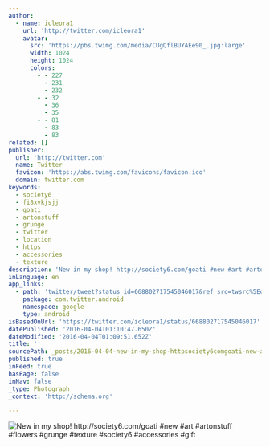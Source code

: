 ```yaml
---
author:
  - name: icleora1
    url: 'http://twitter.com/icleora1'
    avatar:
      src: 'https://pbs.twimg.com/media/CUgQflBUYAEe90_.jpg:large'
      width: 1024
      height: 1024
      colors:
        - - 227
          - 231
          - 232
        - - 32
          - 36
          - 35
        - - 81
          - 83
          - 83
related: []
publisher:
  url: 'http://twitter.com'
  name: Twitter
  favicon: 'https://abs.twimg.com/favicons/favicon.ico'
  domain: twitter.com
keywords:
  - society6
  - fi8xvkjsjj
  - goati
  - artonstuff
  - grunge
  - twitter
  - location
  - https
  - accessories
  - texture
description: 'New in my shop! http://society6.com/goati #new #art #artonstuff #flowers #grunge #texture #society6 #accessories #gift'
inLanguage: en
app_links:
  - path: 'twitter/tweet?status_id=668802717545046017&ref_src=twsrc%5Egoogle%7Ctwcamp%5Eandroidseo%7Ctwgr%5Estatus%7Ctwterm%5E668802717545046017'
    package: com.twitter.android
    namespace: google
    type: android
isBasedOnUrl: 'https://twitter.com/icleora1/status/668802717545046017'
datePublished: '2016-04-04T01:10:47.650Z'
dateModified: '2016-04-04T01:09:51.652Z'
title: ''
sourcePath: _posts/2016-04-04-new-in-my-shop-httpsociety6comgoati-new-art-artonst.md
published: true
inFeed: true
hasPage: false
inNav: false
_type: Photograph
_context: 'http://schema.org'

---
```

![New in my shop! http://society6.com/goati #new #art #artonstuff #flowers #grunge #texture #society6 #accessories #gift](https://pbs.twimg.com/media/CUgQflBUYAEe90_.jpg:large)